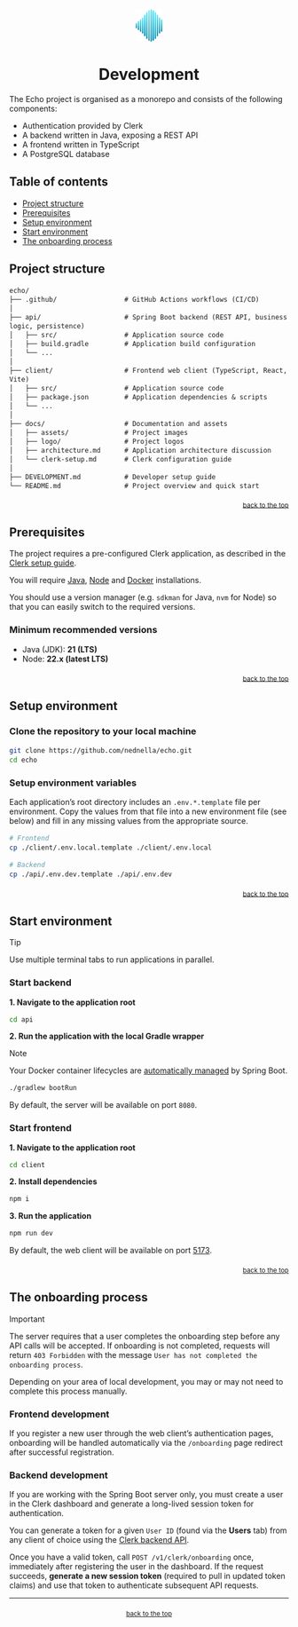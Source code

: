 <!-- HEADER -->
<br id="top" />
<p align="center">
    <a href="https://github.com/nednella/echo" target="_blank" rel="noopener noreferrer">
        <img src="./docs/logo/echo-logo-256-light-gradient.svg" width="48" />
    </a>
</p>
<h1 align="center">Development</h1>

The Echo project is organised as a monorepo and consists of the following components:

- Authentication provided by Clerk
- A backend written in Java, exposing a REST API
- A frontend written in TypeScript
- A PostgreSQL database

## Table of contents

- [Project structure](#project-structure)
- [Prerequisites](#prerequisites)
- [Setup environment](#setup-environment)
- [Start environment](#start-environment)
- [The onboarding process](#the-onboarding-process)

## Project structure

```
echo/
├── .github/                 # GitHub Actions workflows (CI/CD)
│
├── api/                     # Spring Boot backend (REST API, business logic, persistence)
│   ├── src/                 # Application source code
│   ├── build.gradle         # Application build configuration
│   └── ...             
│
├── client/                  # Frontend web client (TypeScript, React, Vite)
│   ├── src/                 # Application source code
│   ├── package.json         # Application dependencies & scripts
│   └── ...
│
├── docs/                    # Documentation and assets
│   ├── assets/              # Project images
│   ├── logo/                # Project logos
│   ├── architecture.md      # Application architecture discussion
│   └── clerk-setup.md       # Clerk configuration guide
│
├── DEVELOPMENT.md           # Developer setup guide
└── README.md                # Project overview and quick start
```

<p align="right">
  <sub><a href="#top">back to the top</a></sub>
</p>

## Prerequisites

The project requires a pre-configured Clerk application, as described in the [Clerk setup guide](./docs/clerk-setup.md).

You will require [Java](https://www.oracle.com/europe/java/technologies/downloads/), [Node](https://docs.npmjs.com/downloading-and-installing-node-js-and-npm) and [Docker](https://docs.docker.com/get-started/get-docker/) installations. 

You should use a version manager (e.g. `sdkman` for Java, `nvm` for Node) so that you can easily switch to the required versions.

### Minimum recommended versions

- Java (JDK): **21 (LTS)**
- Node: **22.x (latest LTS)**

<p align="right">
  <sub><a href="#top">back to the top</a></sub>
</p>

## Setup environment

### Clone the repository to your local machine

```sh
git clone https://github.com/nednella/echo.git
cd echo
```

### Setup environment variables

Each application’s root directory includes an `.env.*.template` file per environment. Copy the values from that file into a new environment file (see below) and fill in any missing values from the appropriate source.

```sh
# Frontend
cp ./client/.env.local.template ./client/.env.local
```

```sh
# Backend
cp ./api/.env.dev.template ./api/.env.dev
```

<p align="right">
  <sub><a href="#top">back to the top</a></sub>
</p>

## Start environment

> [!TIP]
> Use multiple terminal tabs to run applications in parallel.


### Start backend

**1. Navigate to the application root**

```sh
cd api
```

**2. Run the application with the local Gradle wrapper**

> [!NOTE]  
> Your Docker container lifecycles are [automatically managed](https://docs.spring.io/spring-boot/reference/features/dev-services.html) by Spring Boot.

```sh
./gradlew bootRun
```

By default, the server will be available on port `8080`.

### Start frontend

**1. Navigate to the application root**

```sh
cd client
```

**2. Install dependencies**

```sh
npm i
```

**3. Run the application**

```sh
npm run dev
```

By default, the web client will be available on port [5173](http://localhost:5173/).

<p align="right">
  <sub><a href="#top">back to the top</a></sub>
</p>

## The onboarding process

> [!IMPORTANT]  
> The server requires that a user completes the onboarding step before any API calls will be accepted. If onboarding is not completed, requests will return `403 Forbidden` with the message `User has not completed the onboarding process`.

Depending on your area of local development, you may or may not need to complete this process manually.

### Frontend development

If you register a new user through the web client’s authentication pages, onboarding will be handled automatically via the `/onboarding` page redirect after successful registration.

### Backend development

If you are working with the Spring Boot server only, you must create a user in the Clerk dashboard and generate a long-lived session token for authentication.

You can generate a token for a given `User ID` (found via the **Users** tab) from any client of choice using the [Clerk backend API](https://clerk.com/docs/reference/api/overview).

Once you have a valid token, call `POST /v1/clerk/onboarding` once, immediately after registering the user in the dashboard. If the request succeeds, **generate a new session token** (required to pull in updated token claims) and use that token to authenticate subsequent API requests.

---

<!-- FOOTER -->
<p align="center">
  <sub><a href="#top">back to the top</a></sub>
</p>
